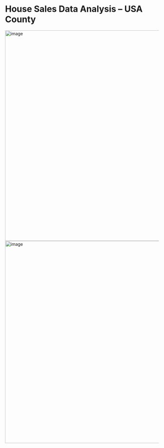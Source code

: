 # House Sales Data Analysis – USA County



<img width="1242" height="688" alt="image" src="https://github.com/user-attachments/assets/d8e52203-3c9d-47ab-b7d8-5c40f1116939" />

<img width="1014" height="661" alt="image" src="https://github.com/user-attachments/assets/951d1eef-75bc-49ae-a75d-ed55d6987bad" />
